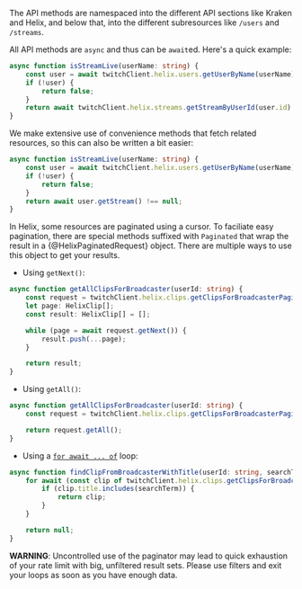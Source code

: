 The API methods are namespaced into the different API sections like Kraken and Helix, and below that, into the different subresources like `/users` and `/streams`.

All API methods are `async` and thus can be `await`ed. Here's a quick example:

```typescript
async function isStreamLive(userName: string) {
	const user = await twitchClient.helix.users.getUserByName(userName);
	if (!user) {
		return false;
	}
	return await twitchClient.helix.streams.getStreamByUserId(user.id) !== null;
}
```

We make extensive use of convenience methods that fetch related resources, so this can also be written a bit easier:

```typescript
async function isStreamLive(userName: string) {
	const user = await twitchClient.helix.users.getUserByName(userName);
	if (!user) {
		return false;
	}
	return await user.getStream() !== null;
}
```

In Helix, some resources are paginated using a cursor. To faciliate easy pagination, there are special methods suffixed with `Paginated` that wrap the result in a {@HelixPaginatedRequest} object. There are multiple ways to use this object to get your results.

- Using `getNext()`:

```typescript
async function getAllClipsForBroadcaster(userId: string) {
	const request = twitchClient.helix.clips.getClipsForBroadcasterPaginated(userId);
	let page: HelixClip[];
	const result: HelixClip[] = [];

	while (page = await request.getNext()) {
		result.push(...page);
	}

	return result;
}
```

- Using `getAll()`:

```typescript
async function getAllClipsForBroadcaster(userId: string) {
	const request = twitchClient.helix.clips.getClipsForBroadcasterPaginated(userId);

	return request.getAll();
}
```

- Using a [`for await ... of`](https://developer.mozilla.org/en-US/docs/Web/JavaScript/Reference/Statements/for-await...of) loop:

```typescript
async function findClipFromBroadcasterWithTitle(userId: string, searchTerm: string) {
	for await (const clip of twitchClient.helix.clips.getClipsForBroadcasterPaginated(userId)) {
		if (clip.title.includes(searchTerm)) {
			return clip;
		}
	}

	return null;
}
```

**WARNING**: Uncontrolled use of the paginator may lead to quick exhaustion of your rate limit with big, unfiltered result sets. Please use filters and exit your loops as soon as you have enough data.
